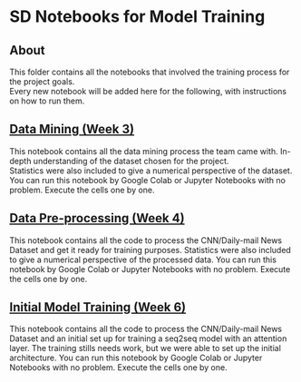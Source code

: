 # SD Notebooks for Model Training
## About
This folder contains all the notebooks that involved the training process for the project goals.  
Every new notebook will be added here for the following, with instructions on how to run them.

## [Data Mining (Week 3)](./Data_mining.ipynb)
This notebook contains all the data mining process the team came with. In-depth understanding of the dataset chosen for the project.  
Statistics were also included to give a numerical perspective of the dataset.
You can run this notebook by Google Colab or Jupyter Notebooks with no problem. Execute the cells one by one.

## [Data Pre-processing (Week 4)](./SD2_data_preprocessing.ipynb)
This notebook contains all the code to process the CNN/Daily-mail News Dataset and get it ready for training purposes.
Statistics were also included to give a numerical perspective of the processed data.
You can run this notebook by Google Colab or Jupyter Notebooks with no problem. Execute the cells one by one.

## [Initial Model Training (Week 6)](./SD2_model_train.ipynb)
This notebook contains all the code to process the CNN/Daily-mail News Dataset and an initial set up for training a seq2seq model with an attention layer.
The training stills needs work, but we were able to set up the initial architecture.
You can run this notebook by Google Colab or Jupyter Notebooks with no problem. Execute the cells one by one.
